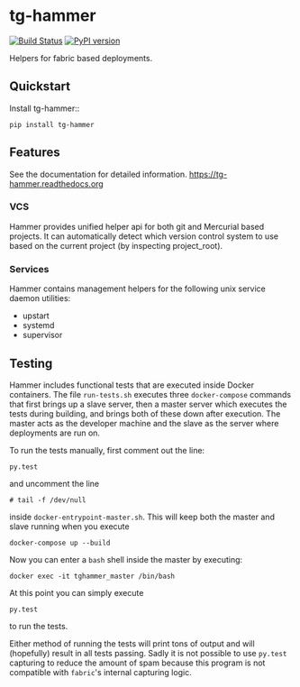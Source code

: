 # tg-hammer

[![Build Status](https://travis-ci.org/thorgate/tg-hammer.svg?branch=master)](https://travis-ci.org/thorgate/tg-hammer)
[![PyPI version](https://badge.fury.io/py/tg-hammer.svg)](https://badge.fury.io/py/tg-hammer)

Helpers for fabric based deployments.

## Quickstart

Install tg-hammer::

    pip install tg-hammer

## Features

See the documentation for detailed information.
https://tg-hammer.readthedocs.org

### VCS

Hammer provides unified helper api for both git and Mercurial
based projects. It can automatically detect which version control
system to use based on the current project (by inspecting project_root).

### Services

Hammer contains management helpers for the following unix service daemon utilities:

 - upstart
 - systemd
 - supervisor

## Testing

Hammer includes functional tests that are executed inside Docker containers. The file
`run-tests.sh` executes three `docker-compose` commands that first brings up a slave server,
then a master server which executes the tests during building, and brings both of these down
after execution. The master acts as the developer machine and the slave as the server
where deployments are run on.

To run the tests manually, first comment out the line:

    py.test

and uncomment the line

    # tail -f /dev/null

inside `docker-entrypoint-master.sh`. This will keep both the master and slave running when
you execute

    docker-compose up --build

Now you can enter a `bash` shell inside the master by executing:

    docker exec -it tghammer_master /bin/bash

At this point you can simply execute

    py.test

to run the tests.

Either method of running the tests will print tons of output and will (hopefully) result in all tests
passing. Sadly it is not possible to use `py.test` capturing to reduce the amount of spam because
this program is not compatible with `fabric`'s internal capturing logic.
